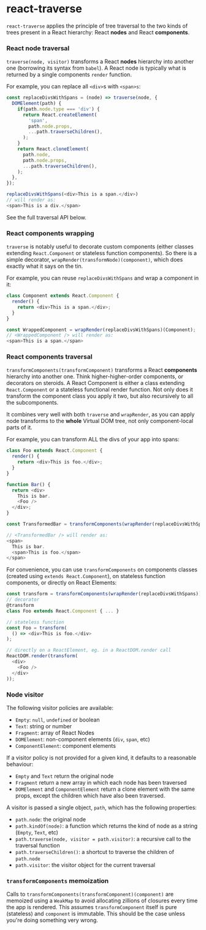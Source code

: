 react-traverse
==============

`react-traverse` applies the principle of tree traversal to the two kinds of trees present in a React hierarchy:
React **nodes** and React **components**.

### React **node** traversal

`traverse(node, visitor)` transforms a React **nodes** hierarchy into another one
(borrowing its syntax from `babel`). A React node is typically what is returned by a single components `render`
function.

For example, you can replace all `<div>`s with `<span>s`:

```js
const replaceDivsWithSpans = (node) => traverse(node, {
  DOMElement(path) {
    if(path.node.type === 'div') {
      return React.createElement(
        'span',
        path.node.props,
        ...path.traverseChildren(),
      );
    }
    return React.cloneElement(
      path.node,
      path.node.props,
      ...path.traverseChildren(),
    );
  },
});

replaceDivsWithSpans(<div>This is a span.</div>)
// will render as:
<span>This is a div.</span>
```

See the full traversal API below.

### React **components** wrapping

`traverse` is notably useful to decorate custom components (either classes extending `React.Component` or stateless
function components). So there is a simple decorator, `wrapRender(transformNode)(component)`, which does exactly what
it says on the tin.

For example, you can reuse `replaceDivsWithSpans` and wrap a component in it:

```js
class Component extends React.Component {
  render() {
    return <div>This is a span.</div>;
  }
}

const WrappedComponent = wrapRender(replaceDivsWithSpans)(Component);
// <WrappedComponent /> will render as:
<span>This is a span.</span>
```

### React **components** traversal

`transformComponents(transformComponent)` transforms a React **components** hierarchy into another one. Think
higher-higher-order components, or decorators on steroids. A React Component is either a class extending
`React.Component` or a stateless functional render function. Not only does it transform the component class you apply
it two, but also recursively to all the subcomponents.

It combines very well with both `traverse` and `wrapRender`, as you can apply node transforms to the **whole**
Virtual DOM tree, not only component-local parts of it.

For example, you can transform ALL the divs of your app into spans:

```js
class Foo extends React.Component {
  render() {
    return <div>This is foo.</div>;
  }
}

function Bar() {
  return <div>
    This is bar.
    <Foo />
  </div>;
}

const TransformedBar = transformComponents(wrapRender(replaceDivsWithSpans))(Bar);

// <TransformedBar /> will render as:
<span>
  This is bar.
  <span>This is foo.</span>
</span>
```

For convenience, you can use `transformComponents` on components classes (created using `extends React.Component`), on
stateless function components, or directly on React Elements:

```js
const transform = transformComponents(wrapRender(replaceDivsWithSpans));
// decorator
@transform
class Foo extends React.Component { ... }

// stateless function
const Foo = transform(
  () => <div>This is foo.</div>
);

// directly on a ReactElement, eg. in a ReactDOM.render call
ReactDOM.render(transform(
  <div>
    <Foo />
  </div>
));
```

### Node visitor

The following visitor policies are available:

- `Empty`: `null`, `undefined` or boolean
- `Text`: string or number
- `Fragment`: array of React Nodes
- `DOMElement`: non-component elements (`div`, `span`, etc)
- `ComponentElement`: component elements

If a visitor policy is not provided for a given kind, it defaults to a reasonable behaviour:
- `Empty` and `Text` return the original node
- `Fragment` return a new array in which each node has been traversed
- `DOMElement` and `ComponentElement` return a clone element with the same props,
except the children which have also been traversed.

A visitor is passed a single object, `path`, which has the following properties:

- `path.node`: the original node
- `path.kindOf(node)`: a function which returns the kind of node as a string (`Empty`, `Text`, etc)
- `path.traverse(node, visitor = path.visitor)`: a recursive call to the traversal function
- `path.traverseChildren()`: a shortcut to traverse the children of `path.node`
- `path.visitor`: the visitor object for the current traversal

### `transformComponents` memoization

Calls to `transformComponents(transformComponent)(component)` are memoized using a `WeakMap` to avoid allocating
zillions of closures every time the app is rendered. This assumes `transformComponent` itself is pure (stateless) and
`component` is immutable. This should be the case unless you're doing something very wrong.
